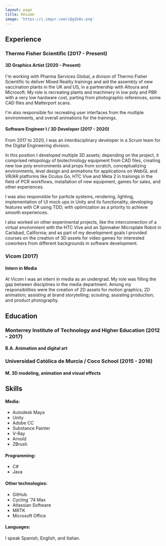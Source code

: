 ```yaml
---
layout: page
title: Résumé
image: 'https://i.imgur.com/iQgZe8v.png'
---
```


## <b>Experience</b>
### Thermo Fisher Scientific (2017 - Present)
#### 3D Graphics Artist (2020 - Present)
I'm working with Pharma Services Global, a divison of Thermo Fisher Scientific to deliver Mixed Reality trainings and aid the assembly of new vaccination plants in the UK and US, in a partnership with Altoura and Microsoft. My role is recreating plants and machinery in low poly and PBR with a very low hardware cost, parting from photographic references, some CAD files and Matterport scans.

I'm also responsible for recreating user interfaces from the multiple environments, and overall animations for the trainings.

#### Software Engineer I / 3D Developer (2017 - 2020)
From 2017 to 2020, I was an interdisciplinary developer in a Scrum team for the Digital Engineering division.

In this position I developed multiple 3D assets; depending on the project, it comprised retopology of biotechnology equipment from CAD files, creating new low poly environments and props from scratch, conceptualizing environments, level design and animations for applications on WebGL and VR/AR platforms like Oculus Go, HTC Vive and Meta 2 in trainings in the field of PCR workflows, installation of new equipment, games for sales, and other experiences.

I was also responsible for particle systems, rendering, lighting, implementation of UI mock ups in Unity and its functionality, developing features with C# using TDD; with optimization as a priority to achieve smooth experiences.

I also worked on other experimental projects, like the interconnection of a virtual environment with the HTC Vive and an Spinnaker Microplate Robot in Carlsbad, California; and as part of my development goals I provided courses on the creation of 3D assets for video games for interested coworkers from different backgrounds in software development.


### Vicom (2017)
#### Intern in Media
At Vicom I was an intern in media as an undergrad. My role was filling the gap between disciplines in the media department. Among my responsibilities were the creation of 2D assets for motion graphics; 2D animation; assisting at brand storytelling; scouting; assisting production; and product photography.

## <b>Education</b>
### Monterrey Institute of Technology and Higher Education (2012 - 2017)
#### B.A. Animation and digital art
### Universidad Católica de Murcia / Coco School (2015 - 2016)
#### M. 3D modeling, animation and visual effects

## <b>Skills</b>
#### Media:
* Autodesk Maya
* Unity
* Adobe CC
* Substance Painter
* V-Ray
* Arnold
* ZBrush

#### Programming:
* C#
* Java

#### Other technologies:
* GitHub
* Cycling '74 Max
* Atlassian Software
* MRTK
* Microsoft Office

#### Languages:
I speak Spanish, English, and Italian.
